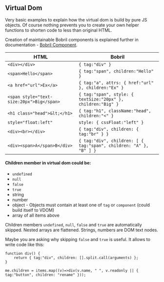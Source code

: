 [//]: <> (!!! ORDER OF ROWS IS REQUIRED !!!)
[//]: <> (menuLabel:'Virtual Dom')
[//]: <> (menuAnchor:'menu-virtual-dom')
[//]: <> (previous:'root.md';next: 'bobrilNode.md')
<h2 id='menu-virtual-dom'>Virtual Dom</h2>

Very basic examples to explain how the virtual dom is build by pure JS objects. Of course nothing prevents you to create your own helper functions to shorten code to less than original HTML.

Creation of maintainable Bobril components is explained further in documentation - [Bobril Component](#menu-bobril-component).

HTML | Bobril
---- | ------
`<div></div>` | `{ tag:"div" }`
`<span>Hello</span>` | `{ tag:"span", children:"Hello" }`
`<a href="url">Ex</a>` | `{ tag:"a", attrs: { href:"url" }, children:"Ex" }`
`<span style="text-size:20px">Big</span>` | `{ tag:"span", style: { textSize:"20px" }, children:"Big" }`
`<h1 class="head">&lt;</h1>` | `{ tag:"h1", className:"head", children:"<" }`
`style="float:left"` | `style: { cssFloat:"left" }`
`<div><br></div>` | `{ tag:"div", children: { tag:"br" } }`
`<div><span>A</span>B</div>` | `{ tag:"div", children: [ { tag:"span", children: "A" }, "B" ] }`

#### Children member in virtual dom could be: 
* `undefined`
* `null`
* `false`
* `true`
* string
* number
* object - Objects must contain at least one of `tag` or `component` (could build itself to VDOM)
* array of all items above

Children members `undefined`, `null`, `false` and `true` are automatically skipped. Nested arrays are flattened. Strings, numbers are DOM text nodes.


Maybe you are asking why skipping `false` and `true` is useful. It allows to write code like this:

```javacript
function div() {
    return { tag:"div", children: [].split.call(arguments) };
}

me.children = items.map((v)=>div(v.name, " ", v.readonly || { tag:"button", children: "rename" }));
```
